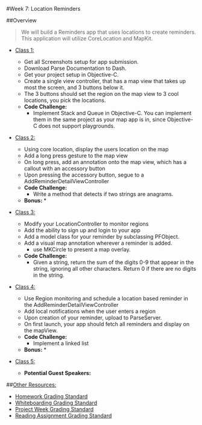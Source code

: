 #Week 7: Location Reminders

##Overview
>We will build a Reminders app that uses locations to create reminders. This
application will utilize CoreLocation and MapKit.

  * [Class 1:](class-1/)
    * Get all Screenshots setup for app submission.
    * Download Parse Documentation to Dash.
    * Get your project setup in Objective-C.
    * Create a single view controller, that has a map view that takes up most the screen, and 3 buttons below it.
    * The 3 buttons should set the region on the map view to 3 cool locations, you pick the locations.
    * **Code Challenge:**
    	* Implement Stack and Queue in Objective-C. You can implement them in the same project as your map app is in, since Objective-C does not support playgrounds.

  * [Class 2:](class-2/)
  	* Using core location, display the users location on the map
  	* Add a long press gesture to the map view
  	* On long press,  add an annotation onto the map view, which has a callout with an accessory button
  	* Upon pressing the accessory button, segue to a AddReminderDetailViewController
	* **Code Challenge:**
		* Write a method that detects if two strings are anagrams.
	* **Bonus:**
		*

  * [Class 3:](class-3/)
    * Modify your LocationController to monitor regions  
  	* Add the ability to sign up and login to your app
    * Add a model class for your reminder by subclassing PFObject.
  	* Add a visual map annotation wherever a reminder is added.
      * use MKCircle to present a map overlay.
	* **Code Challenge:**
		* Given a string, return the sum of the digits 0-9 that appear in the string, ignoring all other characters. Return 0 if there are no digits in the string.

  * [Class 4:](class-4/)
    * Use Region monitoring and schedule a location based reminder in the AddReminderDetailViewController
   	* Add local notifications when the user enters a region
    * Upon creation of your reminder, upload to ParseServer.
    * On first launch, your app should fetch all reminders and display on the mapView.
	* **Code Challenge:**
		* Implement a linked list
	* **Bonus:**
		*

  * [Class 5:](class-5/)
  	* **Potential Guest Speakers:**

##[Other Resources:](Resources/)
* [Homework Grading Standard](Resources/hw-grading-standard/)
* [Whiteboarding Grading Standard](Resources/wb-grading-standard/)
* [Project Week Grading Standard](Resources/pw-grading-standard/)
* [Reading Assignment Grading Standard](Resources/ra-grading-standard/)
